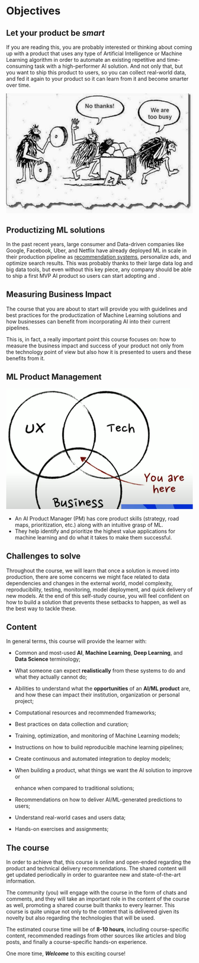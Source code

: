 # Objectives

## Let your product be _smart_

If you are reading this, you are probably interested or thinking about coming up with a product that uses any type of Artificial Intelligence or Machine Learning algorithm in order to automate an existing repetitive and time-consuming task with a high-performer AI solution. And not only that, but you want to ship this product to users, so you can collect real-world data, and fed it again to your product so it can learn from it and become smarter over time.

![We should se AI as part of the current innovation strategies and tools we have been offered.](../.gitbook/assets/0a4f6cee5752d6f5bbbcb09692964032.jpg)

## Productizing ML solutions

In the past recent years, large consumer and Data-driven companies like Google, Facebook, Uber, and Netflix have already deployed ML in scale in their production pipeline as [recommendation systems](https://research.google/pubs/pub45530/), personalize ads, and optimize search results. This was probably thanks to their large data log and big data tools, but even without this key piece, any company should be able to ship a first MVP AI product so users can start adopting and .

## Measuring Business Impact

The course that you are about to start will provide you with guidelines and best practices for the productization of Machine Learning solutions and how businesses can benefit from incorporating AI into their current pipelines.

This is, in fact, a really important point this course focuses on: how to measure the business impact and success of your product not only from the technology point of view but also how it is presented to users and these benefits from it.

## ML Product Management

![](../.gitbook/assets/screen_shot_2020-06-27_at_1.30.09_pm.png)

* An AI Product Manager \(PM\) has core product skills \(strategy, road maps, prioritization, etc.\) along with an intuitive grasp of ML.
* They help identify and prioritize the highest value applications for machine learning and do what it takes to make them successful.

## Challenges to solve

Throughout the course, we will learn that once a solution is moved into production, there are some concerns we might face related to data dependencies and changes in the external world, model complexity, reproducibility, testing, monitoring, model deployment, and quick delivery of new models. At the end of this self-study course, you will feel confident on how to build a solution that prevents these setbacks to happen, as well as the best way to tackle these.

## Content

In general terms, this course will provide the learner with:

* Common and most-used **AI**, **Machine Learning**, **Deep Learning**, and **Data Science** terminology;
* What someone can expect **realistically** from these systems to do and what they actually cannot do;
* Abilities to understand what the **opportunities** of an **AI/ML product** are, and how these can impact their institution, organization or personal project;
* Computational resources and recommended frameworks;
* Best practices on data collection and curation;
* Training, optimization, and monitoring of Machine Learning models;
* Instructions on how to build reproducible machine learning pipelines;
* Create continuous and automated integration to deploy models;
* When building a product, what things we want the AI solution to improve or

  enhance when compared to traditional solutions;

* Recommendations on how to deliver AI/ML-generated predictions to users;
* Understand real-world cases and users data;
* Hands-on exercises and assignments;

## The course

In order to achieve that, this course is online and open-ended regarding the product and technical delivery recommendations. The shared content will get updated periodically in order to guarantee new and state-of-the-art information. 

The community \(you\) will engage with the course in the form of chats and comments, and they will take an important role in the content of the course as well, promoting a shared course built thanks to every learner. This course is quite unique not only to the content that is delivered given its novelty but also regarding the technologies that will be used. 

The estimated course time will be of **8-10 hours**, including course-specific content, recommended readings from other sources like articles and blog posts, and finally a course-specific hands-on experience.

One more time, _**Welcome**_ to this exciting course!

